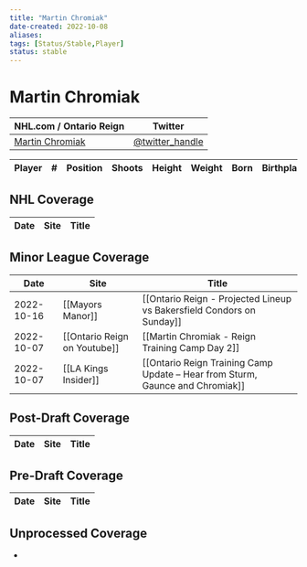 ```yaml
---
title: "Martin Chromiak"
date-created: 2022-10-08
aliases: 
tags: [Status/Stable,Player]
status: stable
---
```


# Martin Chromiak

NHL.com / Ontario Reign | Twitter
-|-
[Martin Chromiak](https://ontarioreign.com/roster/martin-chromiak) | [@twitter_handle](https://twitter.com/)

Player | \# | Position | Shoots | Height | Weight | Born | Birthplace | Draft 
-|-|-|-|-|-|-|-|-



## NHL  Coverage
| Date | Site | Title |
| ---- | ---- | ----- |



## Minor League Coverage
| Date       | Site                         | Title                                                                         |
| ---------- | ---------------------------- | ----------------------------------------------------------------------------- |
| 2022-10-16 | [[Mayors Manor]]             | [[Ontario Reign - Projected Lineup vs Bakersfield Condors on Sunday]]         |
| 2022-10-07 | [[Ontario Reign on Youtube]] | [[Martin Chromiak - Reign Training Camp Day 2]]                               |
| 2022-10-07 | [[LA Kings Insider]]         | [[Ontario Reign Training Camp Update – Hear from Sturm, Gaunce and Chromiak]] |



## Post-Draft Coverage
Date | Site |  Title
---|---|---



## Pre-Draft Coverage
Date | Site |  Title
---|---|---


## Unprocessed Coverage
- 
